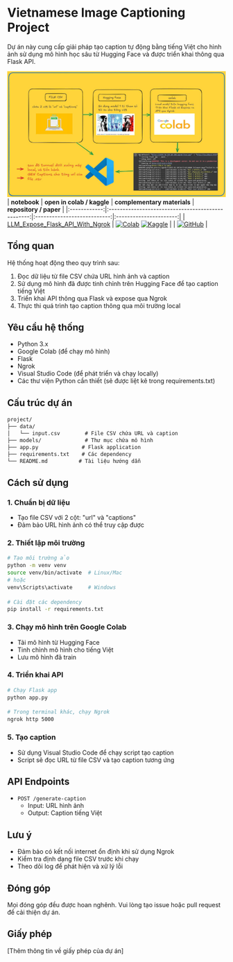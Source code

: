 # Vietnamese Image Captioning Project

Dự án này cung cấp giải pháp tạo caption tự động bằng tiếng Việt cho hình ảnh sử dụng mô hình học sâu từ Hugging Face và được triển khai thông qua Flask API.

![alt text](image.png)
| **notebook** | **open in colab / kaggle** | **complementary materials** | **repository / paper** |
|:------------:|:-------------------------------------------------:|:---------------------------:|:----------------------:|
| [LLM_Expose_Flask_API_With_Ngrok](https://github.com/TrieuPhi/Huggingface-Captioning-Data/blob/main/LLM_Ngok_API.ipynb) | [![Colab](https://colab.research.google.com/assets/colab-badge.svg)](https://github.com/TrieuPhi/Huggingface-Captioning-Data/blob/main/LLM_Ngok_API.ipynb) [![Kaggle](https://kaggle.com/static/images/open-in-kaggle.svg)](https://www.kaggle.com/code/trieuphi/llm-ngrok-api-using-kaggle)  |   | [![GitHub](https://badges.aleen42.com/src/github.svg)](https://github.com/TrieuPhi/Huggingface-Captioning-Data/tree/main) |

## Tổng quan

Hệ thống hoạt động theo quy trình sau:
1. Đọc dữ liệu từ file CSV chứa URL hình ảnh và caption
2. Sử dụng mô hình đã được tinh chỉnh trên Hugging Face để tạo caption tiếng Việt
3. Triển khai API thông qua Flask và expose qua Ngrok
4. Thực thi quá trình tạo caption thông qua môi trường local

## Yêu cầu hệ thống

- Python 3.x
- Google Colab (để chạy mô hình)
- Flask
- Ngrok
- Visual Studio Code (để phát triển và chạy locally)
- Các thư viện Python cần thiết (sẽ được liệt kê trong requirements.txt)

## Cấu trúc dự án

```
project/
├── data/
│   └── input.csv        # File CSV chứa URL và caption
├── models/              # Thư mục chứa mô hình
├── app.py              # Flask application
├── requirements.txt    # Các dependency
└── README.md          # Tài liệu hướng dẫn
```

## Cách sử dụng

### 1. Chuẩn bị dữ liệu
- Tạo file CSV với 2 cột: "url" và "captions"
- Đảm bảo URL hình ảnh có thể truy cập được

### 2. Thiết lập môi trường
```bash
# Tạo môi trường ảo
python -m venv venv
source venv/bin/activate  # Linux/Mac
# hoặc
venv\Scripts\activate     # Windows

# Cài đặt các dependency
pip install -r requirements.txt
```

### 3. Chạy mô hình trên Google Colab
- Tải mô hình từ Hugging Face
- Tinh chỉnh mô hình cho tiếng Việt
- Lưu mô hình đã train

### 4. Triển khai API
```bash
# Chạy Flask app
python app.py

# Trong terminal khác, chạy Ngrok
ngrok http 5000
```

### 5. Tạo caption
- Sử dụng Visual Studio Code để chạy script tạo caption
- Script sẽ đọc URL từ file CSV và tạo caption tương ứng

## API Endpoints

- `POST /generate-caption`
  - Input: URL hình ảnh
  - Output: Caption tiếng Việt

## Lưu ý

- Đảm bảo có kết nối internet ổn định khi sử dụng Ngrok
- Kiểm tra định dạng file CSV trước khi chạy
- Theo dõi log để phát hiện và xử lý lỗi

## Đóng góp

Mọi đóng góp đều được hoan nghênh. Vui lòng tạo issue hoặc pull request để cải thiện dự án.

## Giấy phép

[Thêm thông tin về giấy phép của dự án]
